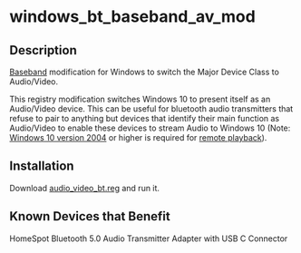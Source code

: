 # windows_bt_baseband_av_mod

Description
-

[Baseband](https://www.bluetooth.com/specifications/assigned-numbers/baseband/) modification for Windows to switch the Major Device Class to Audio/Video.

This registry modification switches Windows 10 to present itself as an Audio/Video device. This can be useful for bluetooth audio transmitters that refuse to pair to anything but devices that identify their main function as Audio/Video to enable these devices to stream Audio to Windows 10 (Note: [Windows 10 version 2004](https://docs.microsoft.com/en-us/windows/whats-new/whats-new-windows-10-version-2004) or higher is required for [remote playback](https://docs.microsoft.com/en-us/windows/uwp/audio-video-camera/enable-remote-audio-playback)).


Installation
-
Download [audio_video_bt.reg](https://raw.githubusercontent.com/snaphat/windows_bt_baseband_av_mod/master/audio_video_bt.reg) and run it.

Known Devices that Benefit
-
HomeSpot Bluetooth 5.0 Audio Transmitter Adapter with USB C Connector

